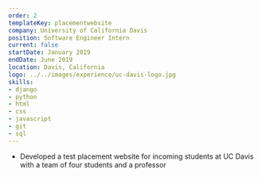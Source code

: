 ```yaml
---
order: 2
templateKey: placementwebsite
company: University of California Davis
position: Software Engineer Intern
current: false
startDate: January 2019
endDate: June 2019
location: Davis, California
logo: ../../images/experience/uc-davis-logo.jpg
skills: 
- django
- python
- html
- css
- javascript
- git
- sql
---
```


- Developed a test placement website for incoming students at UC Davis with a team of four students and a professor 
